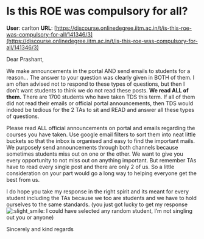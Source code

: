 # Is this ROE was compulsory for all?

**User**: carlton
**URL**: [https://discourse.onlinedegree.iitm.ac.in/t/is-this-roe-was-compulsory-for-all/141346/3](https://discourse.onlinedegree.iitm.ac.in/t/is-this-roe-was-compulsory-for-all/141346/3)

Dear Prashant,

We make announcements in the portal AND send emails to students for a reason… The answer to your question was clearly given in BOTH of them. I am often advised not to respond to these types of questions, but then I don’t want students to think we do not read these posts. **We read ALL of them.** There are 1700 students who have taken TDS this term. If all of them did not read their emails or official portal announcements, then TDS would indeed be tedious for the 2 TAs to sit and READ and answer all these types of questions.

Please read ALL official announcements on portal and emails regarding the courses you have taken. Use google email filters to sort them into neat little buckets so that the inbox is organised and easy to find the important mails. We purposely send announcements through both channels because sometimes students miss out on one or the other. We want to give you every opportunity to not miss out on anything important. But remember TAs have to read every single post and there are only 2 of us. So a little consideration on your part would go a long way to helping everyone get the best from us.

I do hope you take my response in the right spirit and its meant for every student including the TAs because we too are students and we have to hold ourselves to the same standards. (you just got lucky to get my response ![:slight_smile:](https://emoji.discourse-cdn.com/google/slight_smile.png?v=12 ":slight_smile:") I could have selected any random student, I’m not singling out you or anyone)

Sincerely and kind regards
